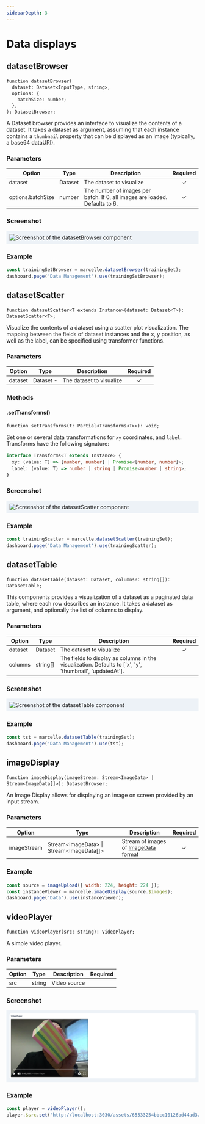 ```yaml
---
sidebarDepth: 3
---
```


# Data displays

## datasetBrowser

```tsx
function datasetBrowser(
  dataset: Dataset<InputType, string>,
  options: {
    batchSize: number;
  },
): DatasetBrowser;
```

A Dataset browser provides an interface to visualize the contents of a dataset. It takes a dataset as argument, assuming that each instance contains a `thumbnail` property that can be displayed as an image (typically, a base64 dataURI).

### Parameters

| Option            | Type    | Description                                                                 | Required |
| ----------------- | ------- | --------------------------------------------------------------------------- | :------: |
| dataset           | Dataset | The dataset to visualize                                                    |    ✓     |
| options.batchSize | number  | The number of images per batch. If 0, all images are loaded. Defaults to 6. |    ✓     |

### Screenshot

<div style="background: rgb(237, 242, 247); padding: 8px; margin-top: 1rem;">
  <img src="./images/dataset-browser.png" alt="Screenshot of the datasetBrowser component">
</div>

### Example

```js
const trainingSetBrowser = marcelle.datasetBrowser(trainingSet);
dashboard.page('Data Management').use(trainingSetBrowser);
```

## datasetScatter

```tsx
function datasetScatter<T extends Instance>(dataset: Dataset<T>): DatasetScatter<T>;
```

Visualize the contents of a dataset using a scatter plot visualization. The mapping between the fields of dataset instances and the x, y position, as well as the label, can be specified using transformer functions.

### Parameters

| Option  | Type      | Description              | Required |
| ------- | --------- | ------------------------ | :------: |
| dataset | Dataset - | The dataset to visualize |    ✓     |

### Methods

#### .setTransforms()

```tsx
function setTransforms(t: Partial<Transforms<T>>): void;
```

Set one or several data transformations for `xy` coordinates, and `label`. Transforms have the following signature:

```ts
interface Transforms<T extends Instance> {
  xy: (value: T) => [number, number] | Promise<[number, number]>;
  label: (value: T) => number | string | Promise<number | string>;
}
```

### Screenshot

<div style="background: rgb(237, 242, 247); padding: 8px; margin-top: 1rem;">
  <img src="./images/dataset-scatter.png" alt="Screenshot of the datasetScatter component">
</div>

### Example

```js
const trainingScatter = marcelle.datasetScatter(trainingSet);
dashboard.page('Data Management').use(trainingScatter);
```

## datasetTable

```tsx
function datasetTable(dataset: Dataset, columns?: string[]): DatasetTable;
```

This components provides a visualization of a dataset as a paginated data table, where each row describes an instance. It takes a dataset as argument, and optionally the list of columns to display.

### Parameters

| Option  | Type     | Description                                                                                              | Required |
| ------- | -------- | -------------------------------------------------------------------------------------------------------- | :------: |
| dataset | Dataset  | The dataset to visualize                                                                                 |    ✓     |
| columns | string[] | The fields to display as columns in the visualization. Defaults to ['x', 'y', 'thumbnail', 'updatedAt']. |          |

### Screenshot

<div style="background: rgb(237, 242, 247); padding: 8px; margin-top: 1rem;">
  <img src="./images/dataset-table.png" alt="Screenshot of the datasetTable component">
</div>

### Example

```js
const tst = marcelle.datasetTable(trainingSet);
dashboard.page('Data Management').use(tst);
```

## imageDisplay

```tsx
function imageDisplay(imageStream: Stream<ImageData> | Stream<ImageData[]>): DatasetBrowser;
```

An Image Display allows for displaying an image on screen provided by an input stream.

### Parameters

| Option      | Type                                         | Description                                                                                        | Required |
| ----------- | -------------------------------------------- | -------------------------------------------------------------------------------------------------- | :------: |
| imageStream | Stream\<ImageData\> \| Stream\<ImageData[]\> | Stream of images of [ImageData](https://developer.mozilla.org/en-US/docs/Web/API/ImageData) format |    ✓     |

<!-- ### Screenshot

<div style="background: rgb(237, 242, 247); padding: 8px; margin-top: 1rem;">
  <img src="./images/dataset-browser.png" alt="Screenshot of the datasetBrowser component">
</div> -->

### Example

```js
const source = imageUpload({ width: 224, height: 224 });
const instanceViewer = marcelle.imageDisplay(source.$images);
dashboard.page('Data').use(instanceViewer);
```

## videoPlayer

```tsx
function videoPlayer(src: string): VideoPlayer;
```

A simple video player.

### Parameters

| Option | Type   | Description  | Required |
| ------ | ------ | ------------ | :------: |
| src    | string | Video source |          |

### Screenshot

<div style="background: rgb(237, 242, 247); padding: 8px; margin-top: 1rem;">
  <img src="./images/video-player.png" alt="Screenshot of the videoPlayer component">
</div>

### Example

```js
const player = videoPlayer();
player.$src.set('http://localhost:3030/assets/65533254bbcc10126bd44ad3/asset.webm');
```
